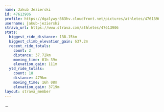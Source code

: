```yaml
---
name: Jakub Jezierski
id: 47613906
profile: https://dgalywyr863hv.cloudfront.net/pictures/athletes/47613906/14681924/1/large.jpg
username: jakub-jezierski
strava_url: https://www.strava.com/athletes/47613906
stats:
  biggest_ride_distance: 138.15km
  biggest_climb_elevation_gain: 637.2m
  recent_ride_totals:
    count: 2
    distance: 37.72km
    moving_time: 01h 39m
    elevation_gain: 111m
  ytd_ride_totals:
    count: 18
    distance: 479km
    moving_time: 16h 08m
    elevation_gain: 3719m
layout: strava_member
--- 
```

...
